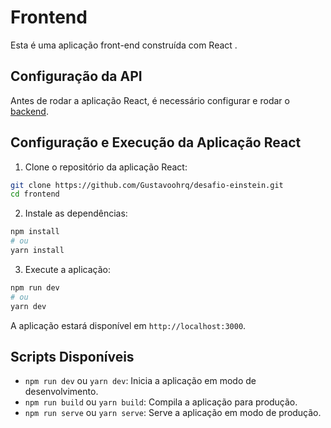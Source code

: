 #  Frontend

Esta é uma aplicação front-end construída com React . 


## Configuração da API

Antes de rodar a aplicação React, é necessário configurar e rodar o [backend](https://github.com/Gustavoohrq/desafio-einstein/tree/main/backend).


## Configuração e Execução da Aplicação React

1. Clone o repositório da aplicação React:

```bash
git clone https://github.com/Gustavoohrq/desafio-einstein.git
cd frontend
```

2. Instale as dependências:

```bash
npm install
# ou
yarn install
```

3. Execute a aplicação:

```bash
npm run dev
# ou
yarn dev
```

A aplicação estará disponível em `http://localhost:3000`.

## Scripts Disponíveis

- `npm run dev` ou `yarn dev`: Inicia a aplicação em modo de desenvolvimento.
- `npm run build` ou `yarn build`: Compila a aplicação para produção.
- `npm run serve` ou `yarn serve`: Serve a aplicação em modo de produção.


